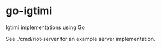 # go-igtimi
Igtimi implementations using Go

See ./cmd/riot-server for an example server implementation.